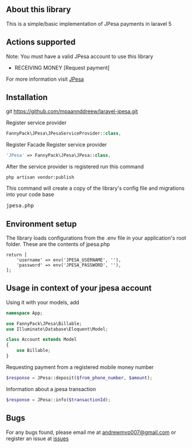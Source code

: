 ## About this library

This is a simple/basic implementation of JPesa payments in laravel 5

## Actions supported
Note: You must have a valid JPesa account to use this library
- RECEIVING MONEY [Request payment]

For more information visit [JPesa](https://secure.jpesa.com/welcome.php)

## Installation
git https://github.com/mpaannddreew/laravel-jpesa.git

Register service provider
```php
FannyPack\JPesa\JPesaServiceProvider::class,
```
Register Facade
Register service provider
```php
'JPesa' => FannyPack\JPesa\JPesa::class,
```

After the service provider is registered run this command
```
php artisan vendor:publish
```
This command will create a copy of the library's config file and migrations into your code base <pre>jpesa.php</pre>

## Environment setup
The library loads configurations from the .env file in your application's root folder. These are the contents of jpesa.php
```
return [
    'username' => env('JPESA_USERNAME', ''),
    'password' => env('JPESA_PASSWORD', ''),
];
```

## Usage in context of your jpesa account
Using it with your models, add 
```php
namespace App;

use FannyPack\JPesa\Billable;
use Illuminate\Database\Eloquent\Model;

class Account extends Model
{
    use Billable;
}
```

Requesting payment from a registered mobile money number
```php
$response = JPesa::deposit($from_phone_number, $amount);
```
Information about a jpesa transaction
```php
$response = JPesa::info($transactionId);
```

## Bugs
For any bugs found, please email me at andrewmvp007@gmail.com or register an issue at [issues](https://github.com/mpaannddreew/laravel-jpesa/issues)

